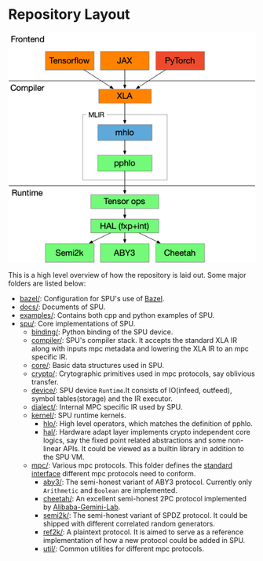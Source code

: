 # Repository Layout

![SPU Architect](docs/imgs/spu_arch.png)

This is a high level overview of how the repository is laid out. Some major folders are listed below:

* [bazel/](bazel/): Configuration for SPU's use of [Bazel](https://bazel.build/).
* [docs/](docs/): Documents of SPU.
* [examples/](examples/): Contains both cpp and python examples of SPU.
* [spu/](spu/): Core implementations of SPU.
    - [binding/](spu/binding/): Python binding of the SPU device.
    - [compiler/](spu/compiler/): SPU's compiler stack. It accepts the standard XLA IR along with inputs mpc metadata and lowering the XLA IR to an mpc specific IR.
    - [core/](spu/core/): Basic data structures used in SPU.
    - [crypto/](spu/crypto/): Crytographic primitives used in mpc protocols, say oblivious transfer.
    - [device/](spu/device/): SPU device `Runtime`.It consists of IO(infeed, outfeed), symbol tables(storage) and the IR executor.
    - [dialect/](spu/dialect/): Internal MPC specific IR used by SPU.
    - [kernel/](spu/kernel/): SPU runtime kernels.
        * [hlo/](spu/kernel/hlo/): High level operators, which matches the definition of pphlo.
        * [hal/](spu/kernel/hal/): Hardware adapt layer implements crypto independent core logics, say the fixed point related abstractions and some non-linear APIs. It could be viewed as a builtin library in addition to the SPU VM.
    - [mpc/](spu/mpc/): Various mpc protocols. This folder defines the [standard interface](spu/mpc/interfaces.h) different mpc protocols need to conform.
        * [aby3/](spu/mpc/aby3/): The semi-honest variant of ABY3 protocol. Currently only `Arithmetic` and `Boolean` are implemented.
        * [cheetah/](spu/mpc/cheetah/): An excellent semi-honest 2PC protocol implemented by [Alibaba-Gemini-Lab](https://alibaba-gemini-lab.github.io/).
        * [semi2k/](spu/mpc/semi2k/): The semi-honest variant of SPDZ protocol. It could be shipped with different correlated random generators.
        * [ref2k/](spu/mpc/ref2k/): A plaintext protocol. It is aimed to serve as a reference implementation of how a new protocol could be added in SPU.
        * [util/](spu/mpc/utils/): Common utilities for different mpc protocols.
